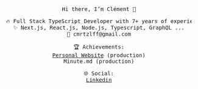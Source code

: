 <pre align="center">
  Hi there, I’m Clément 👋
  
  🔥 Full Stack TypeScript Developer with 7+ years of experience
  ✨ Next.js, React.js, Node.js, Typescript, GraphQL ...
  📧 cmrtzlff@gmail.com

  🏆 Achievements:
  <a href="https://r-blog-chi.vercel.app/fr-FR" target="blank">Personal Website</a> (production)
  Minute.md (production)
  
  🌐 Social:
  <a href="https://www.linkedin.com/in/cmartzloff" target="blank">Linkedin</a>
</pre>

